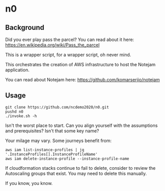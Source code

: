 # n0

## Background

Did you ever play pass the parcel? You can read about it here: https://en.wikipedia.org/wiki/Pass_the_parcel

This is a wrapper script, for a wrapper script, oh never mind. 

This orchestrates the creation of AWS infrastructure to host the Notejam application.

You can read about Notejam here: https://github.com/komarserjio/notejam

## Usage

```
git clone https://github.com/ncdemo2020/n0.git
pushd n0
./invoke.sh -h
```

Isn't the worst place to start. Can you align yourself with the assumptions and prerequisites? Isn't that some key name?

Your milage may vary. Some journeys benefit from:

```
aws iam list-instance-profiles | jq '.InstanceProfiles[].InstanceProfileName'
aws iam delete-instance-profile --instance-profile-name
```

If cloudformation stacks continue to fail to delete, consider to review the Autoscaling groups that exist. You may need to delete this manually.


If you know, you know.

